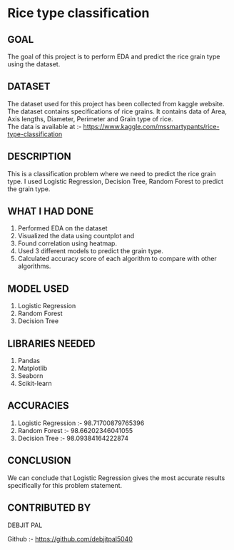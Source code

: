 # Rice type classification

## GOAL
The goal of this project is to perform EDA and predict the rice grain type using the dataset.

## DATASET
The dataset used for this project has been collected from kaggle website. The dataset contains specifications of rice grains. It contains data of Area, Axis lengths, Diameter, Perimeter and Grain type of rice.<br>
The data is available at :- https://www.kaggle.com/mssmartypants/rice-type-classification

## DESCRIPTION
This is a classification problem where we need to predict the rice grain type. I used Logistic Regression, Decision Tree, Random Forest to predict the grain type.

## WHAT I HAD DONE

1. Performed EDA on the dataset
2. Visualized the data using countplot and
3. Found correlation using heatmap.
4. Used 3 different models to predict the grain type.
5. Calculated accuracy score of each algorithm to compare with other algorithms.

## MODEL USED

1. Logistic Regression
2. Random Forest
3. Decision Tree

## LIBRARIES NEEDED

1. Pandas
2. Matplotlib
3. Seaborn
4. Scikit-learn

## ACCURACIES

1. Logistic Regression :- 98.71700879765396
2. Random Forest :- 98.66202346041055
3. Decision Tree :- 98.09384164222874

## CONCLUSION

We can conclude that Logistic Regression gives the most accurate results specifically for this problem statement.

## CONTRIBUTED BY

DEBJIT PAL

Github :- https://github.com/debjitpal5040


